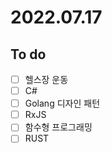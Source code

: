 # 2022.07.17

## To do

- [ ] 헬스장 운동
- [ ] C#
- [ ] Golang 디자인 패턴
- [ ] RxJS
- [ ] 함수형 프로그래밍
- [ ] RUST
